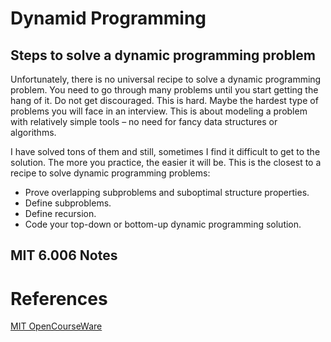 # Dynamid Programming

## Steps to solve a dynamic programming problem
Unfortunately, there is no universal recipe to solve a dynamic programming problem. You need to go through many problems until you start getting the hang of it. Do not get discouraged. This is hard. Maybe the hardest type of problems you will face in an interview. This is about modeling a problem with relatively simple tools – no need for fancy data structures or algorithms.

I have solved tons of them and still, sometimes I find it difficult to get to the solution. The more you practice, the easier it will be. This is the closest to a recipe to solve dynamic programming problems:

- Prove overlapping subproblems and suboptimal structure properties.
- Define subproblems.
- Define recursion.
- Code your top-down or bottom-up dynamic programming solution.

## MIT 6.006 Notes



# References
[MIT OpenCourseWare](https://youtu.be/OQ5jsbhAv_M?list=PLcDimPvbmfT8qAxD6JH_kmXiQwTNcoK78)

